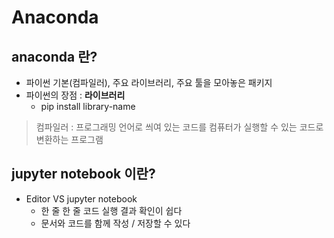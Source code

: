 # Anaconda

## anaconda 란?

- 파이썬 기본(컴파일러), 주요 라이브러리, 주요 툴을 모아놓은 패키지
- 파이썬의 장점 : **라이브러리**
  - pip install library-name

> 컴파일러 : 프로그래밍 언어로 씌여 있는 코드를 컴퓨터가 실행할 수 있는 코드로 변환하는 프로그램



## jupyter notebook 이란?

- Editor VS jupyter notebook
  - 한 줄 한 줄 코드 실행 결과 확인이 쉽다
  - 문서와 코드를 함께 작성 / 저장할 수 있다